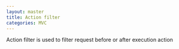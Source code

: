 ```yaml
---
layout: master
title: Action filter
categories: MVC
---
```


Action filter is used to filter request before or after execution action



